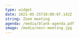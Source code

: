 ```yaml
---
type: widget
date: 2021-05-25T18:00:07.142Z
string: Zoom meeting
agenda: /media/blank-agenda.pdf
image: /media/next-meeting.jpg
---
```

